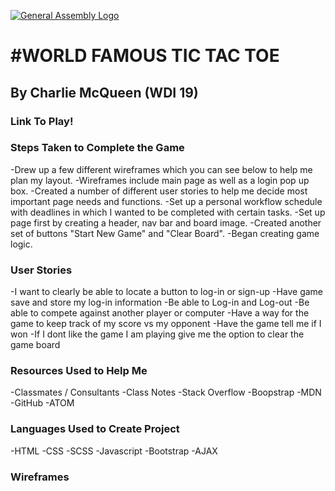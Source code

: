 [![General Assembly Logo](https://camo.githubusercontent.com/1a91b05b8f4d44b5bbfb83abac2b0996d8e26c92/687474703a2f2f692e696d6775722e636f6d2f6b6538555354712e706e67)](https://generalassemb.ly/education/web-development-immersive)

<h1>#WORLD FAMOUS TIC TAC TOE</h1>

<h2>By Charlie McQueen (WDI 19)</h2>

<h3>Link To Play!</h3>

<h3>Steps Taken to Complete the Game</h3>
    -Drew up a few different wireframes which you can see below to help me plan my layout.
    -Wireframes include main page as well as a login pop up box.
    -Created a number of different user stories to help me decide most important page needs and functions.
    -Set up a personal workflow schedule with deadlines in which I wanted to be completed with certain tasks.
    -Set up page first by creating a header, nav bar and board image.
    -Created another set of buttons "Start New Game" and "Clear Board".
    -Began creating game logic.

<h3>User Stories</h3>
    -I want to clearly be able to locate a button to log-in or sign-up
    -Have game save and store my log-in information
    -Be able to Log-in and Log-out
    -Be able to compete against another player or computer
    -Have a way for the game to keep track of my score vs my opponent
    -Have the game tell me if I won
    -If I dont like the game I am playing give me the option to clear the game board

<h3>Resources Used to Help Me</h3>
    -Classmates / Consultants
    -Class Notes
    -Stack Overflow
    -Boopstrap
    -MDN
    -GitHub
    -ATOM

<h3>Languages Used to Create Project</h3>
  -HTML
  -CSS
  -SCSS
  -Javascript
  -Bootstrap
  -AJAX

<h3>Wireframes</h3>
